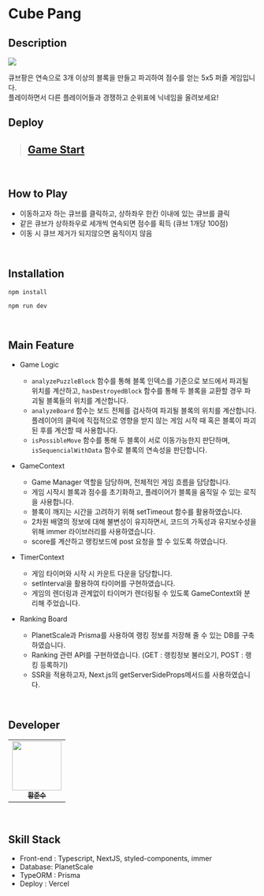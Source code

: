 # Cube Pang

## Description

<img src="https://img1.daumcdn.net/thumb/R1280x0/?scode=mtistory2&fname=https%3A%2F%2Fblog.kakaocdn.net%2Fdn%2FcXZd2H%2Fbtr7TlhSXQQ%2FmOvUqsFHDc5Rate3H04UOk%2Fimg.png">

큐브팡은 연속으로 3개 이상의 블록을 만들고 파괴하여 점수를 얻는 5x5 퍼즐 게임입니다.  
플레이하면서 다른 플레이어들과 경쟁하고 순위표에 닉네임을 올려보세요!

## Deploy

> ## **[Game Start](cube-pang.vercel.app)**

</br>

## How to Play

- 이동하고자 하는 큐브를 클릭하고, 상하좌우 한칸 이내에 있는 큐브를 클릭
- 같은 큐브가 상하좌우로 세개씩 연속되면 점수를 획득 (큐브 1개당 100점)
- 이동 시 큐브 제거가 되지않으면 움직이지 않음

</br>

## Installation

`npm install`

`npm run dev`

</br>

## Main Feature

- Game Logic

  - `analyzePuzzleBlock` 함수를 통해 블록 인덱스를 기준으로 보드에서 파괴될 위치를 계산하고, `hasDestroyedBlock` 함수를 통해 두 블록을 교환할 경우 파괴될 블록들의 위치를 계산합니다.
  - `analyzeBoard` 함수는 보드 전체를 검사하여 파괴될 블록의 위치를 계산합니다. 플레이어의 클릭에 직접적으로 영향을 받지 않는 게임 시작 때 혹은 블록이 파괴된 후를 계산할 때 사용합니다.
  - `isPossibleMove` 함수를 통해 두 블록이 서로 이동가능한지 판단하며, `isSequencialWithData` 함수로 블록의 연속성을 판단합니다.

- GameContext

  - Game Manager 역할을 담당하며, 전체적인 게임 흐름을 담당합니다.
  - 게임 시작시 블록과 점수를 초기화하고, 플레이어가 블록을 움직일 수 있는 로직을 사용합니다.
  - 블록이 깨지는 시간을 고려하기 위해 setTimeout 함수를 활용하였습니다.
  - 2차원 배열의 정보에 대해 불변성이 유지하면서, 코드의 가독성과 유지보수성을 위해 immer 라이브러리를 사용하였습니다.
  - score를 계산하고 랭킹보드에 post 요청을 할 수 있도록 하였습니다.

- TimerContext

  - 게임 타이머와 시작 시 카운트 다운을 담당합니다.
  - setInterval을 활용하여 타이머를 구현하였습니다.
  - 게임의 렌더링과 관계없이 타이머가 렌더링될 수 있도록 GameContext와 분리해 주었습니다.

- Ranking Board
  - PlanetScale과 Prisma를 사용하여 랭킹 정보를 저장해 줄 수 있는 DB를 구축하였습니다.
  - Ranking 관련 API를 구현하였습니다. (GET : 랭킹정보 불러오기, POST : 랭킹 등록하기)
  - SSR을 적용하고자, Next.js의 getServerSideProps메서드를 사용하였습니다.

</br>

## Developer

<table >
<tbody>
<tr>

<td  align="center"><a  href="https://github.com/Hwang-Junsu"><img  src="https://avatars.githubusercontent.com/u/80745897?v=4(https://avatars.githubusercontent.com/u/80745897?v=4)"  width="100px;"  alt=""/><br  /><sub><b>황준수</b></sub></a><br  /></td>

</tbody>
</table>

</br>

## Skill Stack

- Front-end : Typescript, NextJS, styled-components, immer
- Database: PlanetScale
- TypeORM : Prisma
- Deploy : Vercel
